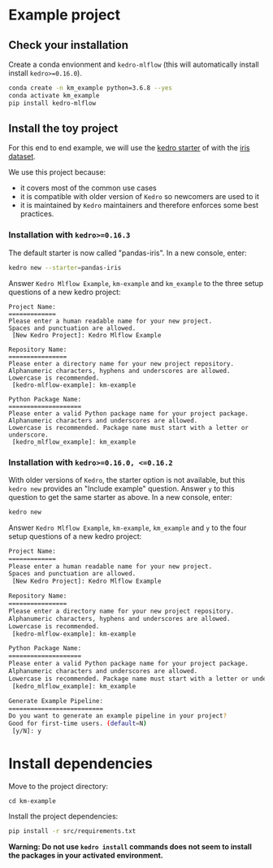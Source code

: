 # Example project
## Check your installation
Create a conda envionment and ``kedro-mlflow`` (this will automatically install install ``kedro>=0.16.0``).

```bash
conda create -n km_example python=3.6.8 --yes
conda activate km_example
pip install kedro-mlflow
```
## Install the toy project
For this end to end example, we will use the [kedro starter](https://kedro.readthedocs.io/en/latest/02_getting_started/05_starters.html#creating-new-projects-with-kedro-starters) of with the [iris dataset](https://github.com/quantumblacklabs/kedro-starter-pandas-iris).

We use this project because:
- it covers most of the common use cases
- it is compatible with older version of ``Kedro`` so newcomers are used to it
- it is maintained by ``Kedro`` maintainers and therefore enforces some best practices.

### Installation with ``kedro>=0.16.3``
The default starter is now called "pandas-iris". In a new console, enter:
```bash
kedro new --starter=pandas-iris
```
Answer ``Kedro Mlflow Example``, ``km-example`` and ``km_example`` to the three setup questions of a new kedro project:
```
Project Name:
=============
Please enter a human readable name for your new project.
Spaces and punctuation are allowed.
 [New Kedro Project]: Kedro Mlflow Example

Repository Name:
================
Please enter a directory name for your new project repository.
Alphanumeric characters, hyphens and underscores are allowed.
Lowercase is recommended.
 [kedro-mlflow-example]: km-example

Python Package Name:
====================
Please enter a valid Python package name for your project package.
Alphanumeric characters and underscores are allowed.
Lowercase is recommended. Package name must start with a letter or underscore.
 [kedro_mlflow_example]: km_example
```

### Installation with ``kedro>=0.16.0, <=0.16.2``

With older versions of ``Kedro``, the starter option is not available, but this ``kedro new`` provides an "Include example" question. Answer ``y`` to this question to get the same starter as above. In a new console, enter:
```bash
kedro new
```

Answer ``Kedro Mlflow Example``, ``km-example``, ``km_example`` and ``y`` to the four setup questions of a new kedro project:

```bash
Project Name:
=============
Please enter a human readable name for your new project.
Spaces and punctuation are allowed.
 [New Kedro Project]: Kedro Mlflow Example

Repository Name:
================
Please enter a directory name for your new project repository.
Alphanumeric characters, hyphens and underscores are allowed.
Lowercase is recommended.
 [kedro-mlflow-example]: km-example

Python Package Name:
====================
Please enter a valid Python package name for your project package.
Alphanumeric characters and underscores are allowed.
Lowercase is recommended. Package name must start with a letter or underscore.
 [kedro_mlflow_example]: km_example

Generate Example Pipeline:
==========================
Do you want to generate an example pipeline in your project?
Good for first-time users. (default=N)
 [y/N]: y
```

# Install dependencies

Move to the project directory:
```
cd km-example
```

Install the project dependencies:

```bash
pip install -r src/requirements.txt
```
**Warning: Do not use ``kedro install`` commands does not seem to install the packages in your activated environment.**
